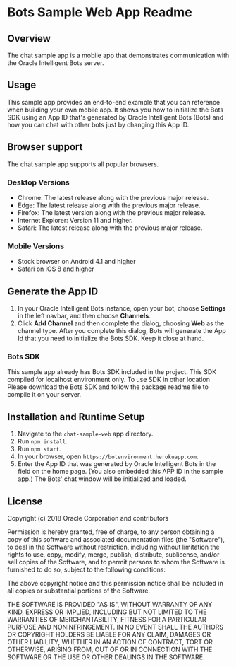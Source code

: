 # Bots Sample Web App Readme
## Overview
The chat sample app is a mobile app that demonstrates communication with the Oracle Intelligent Bots server.
## Usage
This sample app provides an end-to-end example that you can reference when building your own mobile app. 
It shows you how to initialize the Bots SDK using an App ID that's generated by Oracle Intelligent Bots (Bots) 
and how you can chat with other bots just by changing this App ID.
## Browser support
The chat sample app supports all popular browsers.
### Desktop Versions
- Chrome: The latest release along with the previous major release.
- Edge: The latest release along with the previous major release.
- Firefox: The latest version along with the previous major release.
- Internet Explorer: Version 11 and higher.
- Safari: The latest release along with the previous major release.
### Mobile Versions
- Stock browser on Android 4.1 and higher
- Safari on iOS 8 and higher
## Generate the App ID
1. In your Oracle Intelligent Bots instance, open your bot, choose **Settings** in the left navbar, and then choose **Channels**.
1. Click **Add Channel** and then complete the dialog, choosing **Web** as the channel type. After you complete this dialog, Bots will generate the App Id that you need to initialize the Bots SDK. Keep it close at hand.
### Bots SDK
This sample app already has Bots SDK included in the project. This SDK compiled for localhost environment only.
To use SDK in other location Please download the Bots SDK and follow the package readme file to compile it on your server.
## Installation and Runtime Setup
1. Navigate to the `chat-sample-web` app directory.
1. Run `npm install`.
1. Run `npm start`.
1. In your browser, open `https://botenvironment.herokuapp.com`.
1. Enter the App ID that was generated by Oracle Intelligent Bots in the field on the home page. (You also embedded this APP ID in the sample app.) The Bots' chat window will be initialized and loaded.
## License
Copyright (c) 2018 Oracle Corporation and contributors

Permission is hereby granted, free of charge, to any person obtaining a copy of this software and associated documentation files (the "Software"), to deal in the Software without restriction, including without limitation the rights to use, copy, modify, merge, publish, distribute, sublicense, and/or sell copies of the Software, and to permit persons to whom the Software is furnished to do so, subject to the following conditions:

The above copyright notice and this permission notice shall be included in all copies or substantial portions of the Software.

THE SOFTWARE IS PROVIDED "AS IS", WITHOUT WARRANTY OF ANY KIND, EXPRESS OR IMPLIED, INCLUDING BUT NOT LIMITED TO THE WARRANTIES OF MERCHANTABILITY, FITNESS FOR A PARTICULAR PURPOSE AND NONINFRINGEMENT. IN NO EVENT SHALL THE AUTHORS OR COPYRIGHT HOLDERS BE LIABLE FOR ANY CLAIM, DAMAGES OR OTHER LIABILITY, WHETHER IN AN ACTION OF CONTRACT, TORT OR OTHERWISE, ARISING FROM, OUT OF OR IN CONNECTION WITH THE SOFTWARE OR THE USE OR OTHER DEALINGS IN THE SOFTWARE.